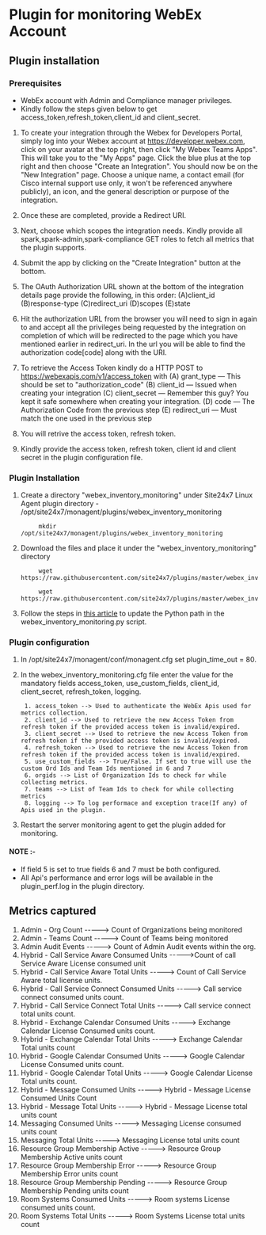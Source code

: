 # Plugin for monitoring WebEx Account 
## Plugin installation  
### Prerequisites  
* WebEx account with Admin and Compliance manager privileges. 
* Kindly follow the steps given below to get access_token,refresh_token,client_id and client_secret.
  
1. To create your integration through the Webex for Developers Portal, simply log into your Webex account at https://developer.webex.com, click on your avatar at the top right, then click "My Webex Teams Apps". This will take you to the "My Apps" page. Click the blue plus at the top right and then choose "Create an Integration". You should now be on the "New Integration" page. Choose a unique name, a contact email (for Cisco internal support use only, it won't be referenced anywhere publicly), an icon, and the general description or purpose of the integration.

2. Once these are completed, provide a Redirect URI.

3. Next, choose which scopes the integration needs. Kindly provide all spark,spark-admin,spark-compliance GET roles to fetch all metrics that the plugin supports.

4. Submit the app by clicking on the "Create Integration" button at the bottom.

5. The OAuth Authorization URL shown at the bottom of the integration details page provide the following, in this order:
    	(A)client_id
    	(B)response-type
    	(C)redirect_uri
    	(D)scopes
    	(E)state

6. Hit the authorization URL from the browser you will need to sign in again to and accept all the privileges being requested by the integration on completion of which will be 	redirected to the page which you have mentioned earlier in redirect_uri. In the url you will be able to find the authorization code[code] along with the URI.

7. To retrieve the Access Token kindly do a HTTP POST to https://webexapis.com/v1/access_token with
		(A) grant_type — This should be set to "authorization_code"
		(B) client_id — Issued when creating your integration
		(C) client_secret — Remember this guy? You kept it safe somewhere when creating your integration.
		(D) code — The Authorization Code from the previous step
		(E) redirect_uri — Must match the one used in the previous step

8. You will retrive the access token, refresh token.

9. Kindly provide the access token, refresh token, client id and client secret in the plugin configuration file.

### Plugin Installation 

1) Create a directory "webex_inventory_monitoring" under Site24x7 Linux Agent plugin directory - /opt/site24x7/monagent/plugins/webex_inventory_monitoring
            
            mkdir /opt/site24x7/monagent/plugins/webex_inventory_monitoring

2) Download the files and place it under the "webex_inventory_monitoring" directory

		    wget https://raw.githubusercontent.com/site24x7/plugins/master/webex_inventory_monitoring/webex_inventory_monitoring.py

		    wget https://raw.githubusercontent.com/site24x7/plugins/master/webex_inventory_monitoring/webex_inventory_monitoring.cfg

3) Follow the steps in [this article](https://support.site24x7.com/portal/en/kb/articles/updating-python-path-in-a-plugin-script-for-linux-servers) to update the Python path in the webex_inventory_monitoring.py script.

### Plugin configuration  

1) In /opt/site24x7/monagent/conf/monagent.cfg set plugin_time_out = 80.
 
2) In the webex_inventory_monitoring.cfg file enter the value for the mandatory fields access_token, use_custom_fields, client_id, client_secret, refresh_token, logging.
   
		1. access_token --> Used to authenticate the WebEx Apis used for metrics collection.
		2. client_id --> Used to retrieve the new Access Token from refresh token if the provided access token is invalid/expired.
		3. client_secret --> Used to retrieve the new Access Token from refresh token if the provided access token is invalid/expired.
		4. refresh_token --> Used to retrieve the new Access Token from refresh token if the provided access token is invalid/expired.
		5. use_custom_fields --> True/False. If set to true will use the custom Ord Ids and Team Ids mentioned in 6 and 7
		6. orgids --> List of Organization Ids to check for while collecting metrics.
		7. teams --> List of Team Ids to check for while collecting metrics
		8. logging --> To log performace and exception trace(If any) of Apis used in the plugin.
	
4) Restart the server monitoring agent to get the plugin added for monitoring.

#### NOTE :- 

* If field 5 is set to true fields 6 and 7 must be both configured.
* All Api's performance and error logs will be available in the plugin_perf.log in the plugin directory.
  
  
Metrics captured  
---  
1. Admin - Org Count  -----> Count of Organizations being monitored
2. Admin - Teams Count  -----> Count of Teams being monitored 
3. Admin Audit Events  -----> Count of Admin Audit events within the org.
4. Hybrid - Call Service Aware Consumed Units ----->Count of call Service Aware License consumed unit
5. Hybrid - Call Service Aware Total Units  -----> Count of Call Service Aware total license units.
6. Hybrid - Call Service Connect Consumed Units  -----> Call service connect consumed units count.
7. Hybrid - Call Service Connect Total Units  -----> Call service connect total units count.
8. Hybrid - Exchange Calendar Consumed Units  -----> Exchange Calendar License Consumed units count.
9. Hybrid - Exchange Calendar Total Units  -----> Exchange Calendar Total units count
10. Hybrid - Google Calendar Consumed Units  -----> Google Calendar License Consumed units count.
11. Hybrid - Google Calendar Total Units  -----> Google Calendar License Total units count.
12. Hybrid - Message Consumed Units  -----> Hybrid - Message License Consumed Units Count
13. Hybrid - Message Total Units  -----> Hybrid - Message License total units count
14. Messaging Consumed Units  -----> Messaging License consumed units count
15. Messaging Total Units  -----> Messaging License total units count
16. Resource Group Membership Active  ----->  Resource Group Membership Active units count
17. Resource Group Membership Error  ----->   Resource Group Membership Error units count
18. Resource Group Membership Pending  ----->  Resource Group Membership Pending units count
19. Room Systems Consumed Units  -----> Room systems License consumed units count.
20. Room Systems Total Units  -----> Room Systems License total units count
